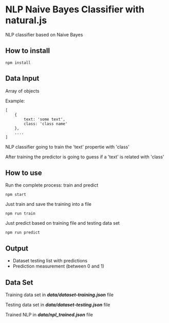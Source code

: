 # NLP Naive Bayes Classifier with natural.js

NLP classifier based on Naive Bayes

## How to install

```
npm install
```

## Data Input

Array of objects

Example:

```
[
    {
        text: 'some text',
        class: 'class name'
    },
    ....
]
```
NLP classifier going to train the 'text' propertie with 'class'

After training the predictor is going to guess if a 'text' is related with 'class'

## How to use

Run the complete process: train and predict
```
npm start
```

Just train and save the training into a file
```
npm run train
```

Just predict based on training file and testing data set

```
npm run predict
```

## Output

- Dataset testing list with predictions
- Prediction measurement (between 0 and 1)

## Data Set

Training data set in ***data/dataset-training.json*** file

Testing data set in ***data/dataset-testing.json*** file

Trained NLP in ***data/npl_trained.json*** file